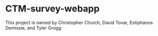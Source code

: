 # CTM-survey-webapp

This project is owned by Christopher Church, David Tovar, Estiphanos Demissie, and Tyler Grogg
